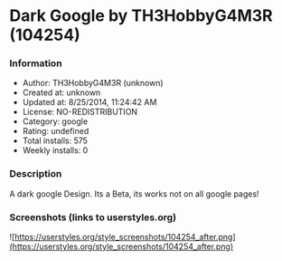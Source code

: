 # Dark Google by TH3HobbyG4M3R (104254)

### Information
- Author: TH3HobbyG4M3R (unknown)
- Created at: unknown
- Updated at: 8/25/2014, 11:24:42 AM
- License: NO-REDISTRIBUTION
- Category: google
- Rating: undefined
- Total installs: 575
- Weekly installs: 0


### Description
A dark google Design.
Its a Beta, its works not on all google pages!


### Screenshots (links to userstyles.org)
![https://userstyles.org/style_screenshots/104254_after.png](https://userstyles.org/style_screenshots/104254_after.png)


